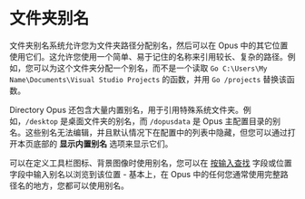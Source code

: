 # 文件夹别名

文件夹别名系统允许您为文件夹路径分配别名，然后可以在 Opus 中的其它位置使用它们。这允许您使用一个简单、易于记住的名称来引用较长、复杂的路径。例如，您可以为这个文件夹分配一个别名，而不是一个读取 <nobr>`Go C:\Users\My Name\Documents\Visual Studio Projects`</nobr> 的函数，并用 <nobr>`Go /projects`</nobr> 替换该函数。

Directory Opus 还包含大量内置别名，用于引用特殊系统文件夹。例如，`/desktop` 是桌面文件夹的别名，而 `/dopusdata` 是 Opus 主配置目录的别名。这些别名无法编辑，并且默认情况下在配置中的列表中隐藏，但您可以通过打开本页底部的 **显示内置别名** 选项来显示它们。

可以在定义工具栏图标、背景图像时使用别名，您可以在 [按输入查找](/Manual/basic_concepts/the_lister/find-as-you-type_field.zh.md) 字段或位置字段中输入别名以浏览到该位置 - 基本上，在 Opus 中的任何您通常使用完整路径名的地方，您都可以使用别名。